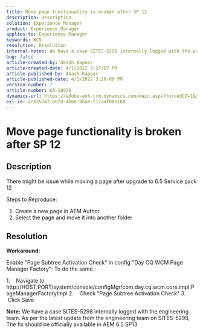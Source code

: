 ```yaml
---
title: Move page functionality is broken after SP 12
description: Description
solution: Experience Manager
product: Experience Manager
applies-to: Experience Manager
keywords: KCS
resolution: Resolution
internal-notes: We have a case SITES-5298 internally logged with the engineering team. As per the latest update from the engineering team on SITES-5298, The fix should be officially available in AEM 6.5 SP13
bug: false
article-created-by: Akash Kapoor
article-created-date: 4/1/2022 3:27:07 PM
article-published-by: Akash Kapoor
article-published-date: 4/1/2022 3:28:00 PM
version-number: 7
article-number: KA-18970
dynamics-url: https://adobe-ent.crm.dynamics.com/main.aspx?forceUCI=1&pagetype=entityrecord&etn=knowledgearticle&id=c584fb2a-d0b1-ec11-9840-0022480bdaa1
exl-id: ac835747-b6fd-4b66-9ba8-f17adf0851b9
---
```

# Move page functionality is broken after SP 12

## Description


There might be issue while moving a page after upgrade to 6.5 Service pack 12

Steps to Reproduce:
 1. Create a new page in AEM Author
 2. Select the page and move it into another folder


## Resolution


<b>Workaround: </b>

Enable "Page Subtree Activation Check" in config "Day CQ WCM Page Manager Factory":
 To do the same :

1.    Navigate to http://HOST:PORT/system/console/configMgr/com.day.cq.wcm.core.impl.PageManagerFactoryImpl
 2.    Check "Page Subtree Activation Check"
 3.    Click Save

<b>Note:</b> We have a case SITES-5298 internally logged with the engineering team.
 As per the latest update from the engineering team on SITES-5298, The fix should be officially available in AEM 6.5 SP13
